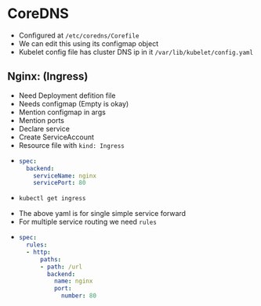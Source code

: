 # CoreDNS

- Configured at `/etc/coredns/Corefile`
- We can edit this using its configmap object
- Kubelet config file has cluster DNS ip in it `/var/lib/kubelet/config.yaml`

## Nginx: (Ingress)

- Need Deployment defition file
- Needs configmap (Empty is okay)
- Mention configmap in args
- Mention ports
- Declare service
- Create ServiceAccount
- Resource file with `kind: Ingress`
- 
  ```yaml
  spec:
    backend:
      serviceName: nginx
      servicePort: 80
  ```
- 
  ```bash
  kubectl get ingress
  ```
- The above yaml is for single simple service forward
- For multiple service routing we need `rules`
- 
  ```yaml
  spec:
    rules:
    - http:
        paths:
        - path: /url
          backend:
            name: nginx
            port:
              number: 80
  ```